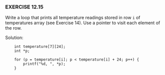### EXERCISE 12.15

Write a loop that prints all temperature readings stored in row `i` of temperatures array (see Exercise 14).  Use a pointer to visit each element of the row.

Solution:
```
    int temperature[7][24];
    int *p;

    for (p = temperature[i]; p < temperature[i] + 24; p++) {
        printf("%d, ", *p);
    }

```
